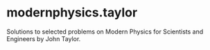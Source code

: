 # modernphysics.taylor
Solutions to selected problems on Modern Physics for Scientists and Engineers by John Taylor.
